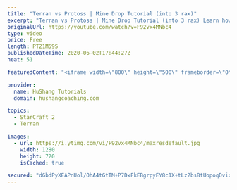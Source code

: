 ```yaml
---
title: "Terran vs Protoss | Mine Drop Tutorial (into 3 rax)"
excerpt: "Terran vs Protoss | Mine Drop Tutorial (into 3 rax) Learn how to start dominating Protoss players with one of the most standard builds in TvP. In this guide you'll learn how to begin with a mine drop to put on some pressure with the possibility of dealing game ending damage and then transition into a"
originalUrl: https://youtube.com/watch?v=F92vx4MNbc4
type: video
price: Free
length: PT21M59S
publishedDateTime: 2020-06-02T17:44:27Z
heat: 51

featuredContent: "<iframe width=\"800\" height=\"500\" frameborder=\"0\" src=\"https://www.youtube.com/embed/F92vx4MNbc4\" allow=\"accelerometer; autoplay; encrypted-media; gyroscope; picture-in-picture\" allowfullscreen></iframe>"

provider:
  name: HuShang Tutorials
  domain: hushangcoaching.com

topics:
  - StarCraft 2
  - Terran

images:
  - url: https://i.ytimg.com/vi/F92vx4MNbc4/maxresdefault.jpg
    width: 1280
    height: 720
    isCached: true

secured: "dGbdPyXEAPnUol/OhA4tGtTM+P7DxFkEBgrpyEY8c1X+tLz2bs8tUopoqDvixaDjEFFE/1OrHg+xjSsjmwCZuUyYDVjKlsKiAuxZek0NQ7eBW1z3jFeI28SJ9Jjd1llGmblfDPfapQ54tWiiaYGMg/Inzhh2W03+8V1UMqAyxZpVm0EIRSAO0lAiX1zhwcmMuioDLiZuF0vGUlEa08j84AWbeTL4iy3luhTXmDZYW8a7cPv435rNm+wlQz1a2Sbw5hHPJcJBQhyfXSggG9gWjXOKCeZFmSYyZfhT5hYrXRU8CkbfjSo2lyEhP/0jJ68dJvhxFUI9KvdYpqoQhNPI1EpUV3fafUnPGz7Li6zXyD02TBQGT5VY3AQQfehPFG5WdOzHb7QN9fF0GrTbYkQf7u5CfOncEtvOA6EAtxv3nxA=;F39RFKqIA1LaFNR6Bukucw=="
---
```


